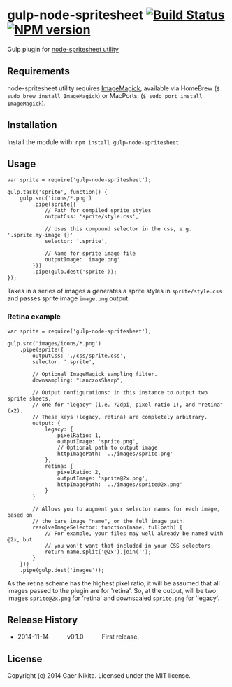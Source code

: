 # gulp-node-spritesheet [![Build Status](https://travis-ci.org/ngaer/gulp-node-spritesheet.svg?branch=master)](https://travis-ci.org/ngaer/gulp-node-spritesheet) [![NPM version](https://badge.fury.io/js/gulp-node-spritesheet.svg)](http://badge.fury.io/js/gulp-node-spritesheet)

Gulp plugin for [node-spritesheet utility](https://github.com/richardbutler/node-spritesheet)

## Requirements
node-spritesheet utility requires [ImageMagick](http://www.imagemagick.org/script/index.php), available via HomeBrew (`$ sudo brew install ImageMagick`) or MacPorts: (`$ sudo port install ImageMagick`).

## Installation
Install the module with: `npm install gulp-node-spritesheet`

## Usage
    var sprite = require('gulp-node-spritesheet');

    gulp.task('sprite', function() {
        gulp.src('icons/*.png')
        	.pipe(sprite({
                // Path for compiled sprite styles
    			outputCss: 'sprite/style.css',

                // Uses this compound selector in the css, e.g. '.sprite.my-image {}'
    			selector: '.sprite',

                // Name for sprite image file
    			outputImage: 'image.png'
    		}))
    		.pipe(gulp.dest('sprite'));
    });

Takes in a series of images a generates a sprite styles in `sprite/style.css` and passes sprite image `image.png` output.

### Retina example

    var sprite = require('gulp-node-spritesheet');

    gulp.src('images/icons/*.png')
		.pipe(sprite({
			outputCss: './css/sprite.css',
			selector: '.sprite',

            // Optional ImageMagick sampling filter.
            downsampling: "LanczosSharp",

            // Output configurations: in this instance to output two sprite sheets,
            // one for "legacy" (i.e. 72dpi, pixel ratio 1), and "retina" (x2).
            // These keys (legacy, retina) are completely arbitrary.
			output: {
				legacy: {
					pixelRatio: 1,
					outputImage: 'sprite.png',
                    // Optional path to output image
					httpImagePath: '../images/sprite.png'
				},
				retina: {
					pixelRatio: 2,
					outputImage: 'sprite@2x.png',
					httpImagePath: '../images/sprite@2x.png'
				}
			}
            
            // Allows you to augment your selector names for each image, based on
            // the bare image "name", or the full image path.
            resolveImageSelector: function(name, fullpath) {
                // For example, your files may well already be named with @2x, but
                // you won't want that included in your CSS selectors.
                return name.split('@2x').join('');
            }
		}))
		.pipe(gulp.dest('images'));

As the retina scheme has the highest pixel ratio, it will be assumed that all images passed to the plugin are for 'retina'. So, at the output, will be two images `sprite@2x.png` for 'retina' and downscaled `sprite.png` for 'legacy'.

## Release History

 * 2014-11-14   v0.1.0   First release.

## License
Copyright (c) 2014 Gaer Nikita. Licensed under the MIT license.